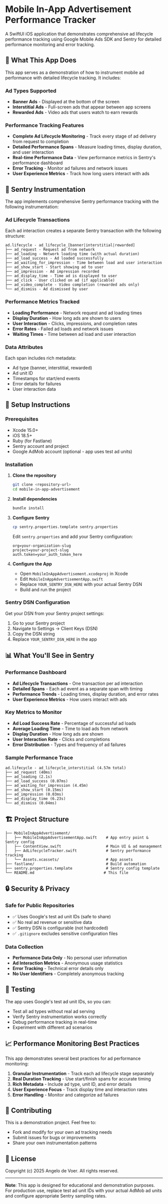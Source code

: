 # Mobile In-App Advertisement Performance Tracker

A SwiftUI iOS application that demonstrates comprehensive ad lifecycle performance tracking using Google Mobile Ads SDK and Sentry for detailed performance monitoring and error tracking.

## 🎯 What This App Does

This app serves as a demonstration of how to instrument mobile ad performance with detailed lifecycle tracking. It includes:

### Ad Types Supported
- **Banner Ads** - Displayed at the bottom of the screen
- **Interstitial Ads** - Full-screen ads that appear between app screens
- **Rewarded Ads** - Video ads that users watch to earn rewards

### Performance Tracking Features
- **Complete Ad Lifecycle Monitoring** - Track every stage of ad delivery from request to completion
- **Detailed Performance Spans** - Measure loading times, display duration, and user interaction
- **Real-time Performance Data** - View performance metrics in Sentry's performance dashboard
- **Error Tracking** - Monitor ad failures and network issues
- **User Experience Metrics** - Track how long users interact with ads

## 🔧 Sentry Instrumentation

The app implements comprehensive Sentry performance tracking with the following instrumentation:

### Ad Lifecycle Transactions
Each ad interaction creates a separate Sentry transaction with the following structure:

```
ad.lifecycle - ad_lifecycle_[banner|interstitial|rewarded]
├── ad_request - Request ad from network
├── ad_loading - Network loading time (with actual duration)
├── ad_load_success - Ad loaded successfully
├── ad_waiting_for_impression - Time between load and user interaction
├── ad_show_start - Start showing ad to user
├── ad_impression - Ad impression recorded
├── ad_display_time - Time ad is displayed to user
├── ad_click - User clicked on ad (if applicable)
├── ad_video_complete - Video completion (rewarded ads only)
└── ad_dismiss - Ad dismissed by user
```

### Performance Metrics Tracked
- **Loading Performance** - Network request and ad loading times
- **Display Duration** - How long ads are shown to users
- **User Interaction** - Clicks, impressions, and completion rates
- **Error Rates** - Failed ad loads and network issues
- **Waiting Times** - Time between ad load and user interaction

### Data Attributes
Each span includes rich metadata:
- Ad type (banner, interstitial, rewarded)
- Ad unit ID
- Timestamps for start/end events
- Error details for failures
- User interaction data

## 🚀 Setup Instructions

### Prerequisites
- Xcode 15.0+
- iOS 18.5+
- Ruby (for Fastlane)
- Sentry account and project
- Google AdMob account (optional - app uses test ad units)

### Installation

1. **Clone the repository**
   ```bash
   git clone <repository-url>
   cd mobile-in-app-advertisement
   ```

2. **Install dependencies**
   ```bash
   bundle install
   ```

3. **Configure Sentry**
   ```bash
   cp sentry.properties.template sentry.properties
   ```
   
   Edit `sentry.properties` and add your Sentry configuration:
   ```properties
   org=your-organization-slug
   project=your-project-slug
   auth.token=your_auth_token_here
   ```

4. **Configure the App**
   - Open `MobileInAppAdvertisement.xcodeproj` in Xcode
   - Edit `MobileInAppAdvertisementApp.swift`
   - Replace `YOUR_SENTRY_DSN_HERE` with your actual Sentry DSN
   - Build and run the project

### Sentry DSN Configuration
Get your DSN from your Sentry project settings:
1. Go to your Sentry project
2. Navigate to Settings → Client Keys (DSN)
3. Copy the DSN string
4. Replace `YOUR_SENTRY_DSN_HERE` in the app

## 📊 What You'll See in Sentry

### Performance Dashboard
- **Ad Lifecycle Transactions** - One transaction per ad interaction
- **Detailed Spans** - Each ad event as a separate span with timing
- **Performance Trends** - Loading times, display duration, and error rates
- **User Experience Metrics** - How users interact with ads

### Key Metrics to Monitor
- **Ad Load Success Rate** - Percentage of successful ad loads
- **Average Loading Time** - Time to load ads from network
- **Display Duration** - How long ads are shown
- **User Interaction Rate** - Clicks and completions
- **Error Distribution** - Types and frequency of ad failures

### Sample Performance Trace
```
ad.lifecycle - ad_lifecycle_interstitial (4.57m total)
├── ad_request (40ms)
├── ad_loading (2.1s)
├── ad_load_success (0.07ms)
├── ad_waiting_for_impression (4.45m)
├── ad_show_start (0.15ms)
├── ad_impression (0.03ms)
├── ad_display_time (6.23s)
└── ad_dismiss (0.04ms)
```

## 🏗️ Project Structure

```
├── MobileInAppAdvertisement/
│   ├── MobileInAppAdvertisementApp.swift    # App entry point & Sentry config
│   ├── ContentView.swift                    # Main UI & ad management
│   ├── AdLifecycleTracker.swift             # Sentry performance tracking
│   └── Assets.xcassets/                     # App assets
├── fastlane/                                # Build automation
├── sentry.properties.template               # Sentry config template
└── README.md                               # This file
```

## 🔒 Security & Privacy

### Safe for Public Repositories
- ✅ Uses Google's test ad unit IDs (safe to share)
- ✅ No real ad revenue or sensitive data
- ✅ Sentry DSN is configurable (not hardcoded)
- ✅ `.gitignore` excludes sensitive configuration files

### Data Collection
- **Performance Data Only** - No personal user information
- **Ad Interaction Metrics** - Anonymous usage statistics
- **Error Tracking** - Technical error details only
- **No User Identifiers** - Completely anonymous tracking

## 🧪 Testing

The app uses Google's test ad unit IDs, so you can:
- Test all ad types without real ad serving
- Verify Sentry instrumentation works correctly
- Debug performance tracking in real-time
- Experiment with different ad scenarios

## 📈 Performance Monitoring Best Practices

This app demonstrates several best practices for ad performance monitoring:

1. **Granular Instrumentation** - Track each ad lifecycle stage separately
2. **Real Duration Tracking** - Use start/finish spans for accurate timing
3. **Rich Metadata** - Include ad type, unit ID, and error details
4. **User Experience Focus** - Track display time and interaction rates
5. **Error Handling** - Monitor and categorize ad failures

## 🤝 Contributing

This is a demonstration project. Feel free to:
- Fork and modify for your own ad tracking needs
- Submit issues for bugs or improvements
- Share your own instrumentation patterns

## 📄 License

Copyright (c) 2025 Angelo de Voer. All rights reserved.

---

**Note**: This app is designed for educational and demonstration purposes. For production use, replace test ad unit IDs with your actual AdMob ad units and configure appropriate Sentry sampling rates. 